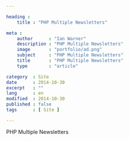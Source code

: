 ```yaml
---

heading :
    title : "PHP Multiple Newsletters"

meta :
    author      : "Ian Warner"
    description : "PHP Multiple Newsletters"
    image       : "portfolio/ad.png"
    subject     : "PHP Multiple Newsletters"
    title       : "PHP Multiple Newsletters"
    type        : "article"

category  : Site
date      : 2014-10-30
excerpt   : ""
lang      : en
modified  : 2014-10-30
published : false
tags      : [ Site ]

---
```


PHP Multiple Newsletters
